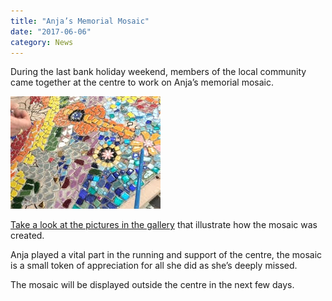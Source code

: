 ```yaml
---
title: "Anja’s Memorial Mosaic"
date: "2017-06-06"
category: News
---
```


During the last bank holiday weekend, members of the local community came together at the centre to work on Anja’s memorial mosaic.

![Anjas Mosaic Memorial](../images/Anjas-Mosaic-Memorial.jpg)

[Take a look at the pictures in the gallery](/gallery) that illustrate how the mosaic was created.

Anja played a vital part in the running and support of the centre, the mosaic is a small token of appreciation for all she did as she’s deeply missed.

The mosaic will be displayed outside the centre in the next few days.
